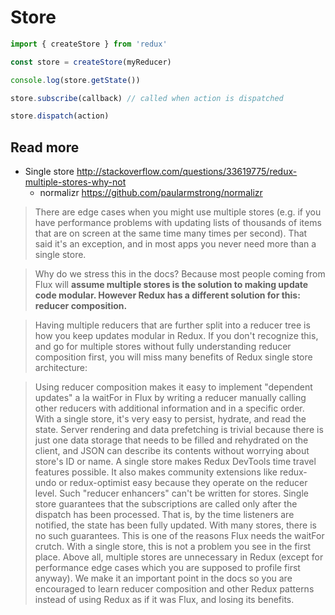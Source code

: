 # Store

```js
import { createStore } from 'redux'

const store = createStore(myReducer)

console.log(store.getState())

store.subscribe(callback) // called when action is dispatched

store.dispatch(action)
```

## Read more
- Single store http://stackoverflow.com/questions/33619775/redux-multiple-stores-why-not
  - normalizr https://github.com/paularmstrong/normalizr

> There are edge cases when you might use multiple stores (e.g. if you have performance problems with updating lists of thousands of items that are on screen at the same time many times per second). That said it's an exception, and in most apps you never need more than a single store.

> Why do we stress this in the docs? Because most people coming from Flux will **assume multiple stores is the solution to making update code modular. However Redux has a different solution for this: reducer composition.**

> Having multiple reducers that are further split into a reducer tree is how you keep updates modular in Redux. If you don't recognize this, and go for multiple stores without fully understanding reducer composition first, you will miss many benefits of Redux single store architecture:

> Using reducer composition makes it easy to implement "dependent updates" a la waitFor in Flux by writing a reducer manually calling other reducers with additional information and in a specific order.
With a single store, it's very easy to persist, hydrate, and read the state. Server rendering and data prefetching is trivial because there is just one data storage that needs to be filled and rehydrated on the client, and JSON can describe its contents without worrying about store's ID or name.
A single store makes Redux DevTools time travel features possible. It also makes community extensions like redux-undo or redux-optimist easy because they operate on the reducer level. Such "reducer enhancers" can't be written for stores.
Single store guarantees that the subscriptions are called only after the dispatch has been processed. That is, by the time listeners are notified, the state has been fully updated. With many stores, there is no such guarantees. This is one of the reasons Flux needs the waitFor crutch. With a single store, this is not a problem you see in the first place.
Above all, multiple stores are unnecessary in Redux (except for performance edge cases which you are supposed to profile first anyway). We make it an important point in the docs so you are encouraged to learn reducer composition and other Redux patterns instead of using Redux as if it was Flux, and losing its benefits.
